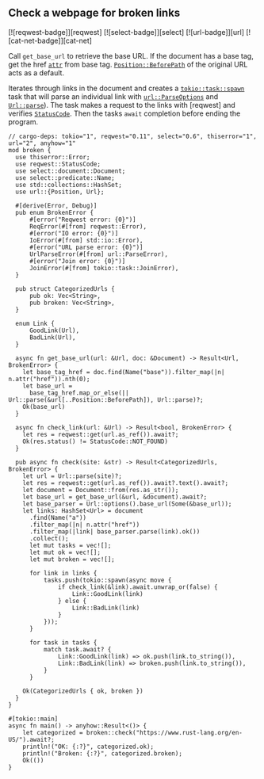 ## Check a webpage for broken links

[![reqwest-badge]][reqwest] [![select-badge]][select] [![url-badge]][url] [![cat-net-badge]][cat-net]

Call `get_base_url` to retrieve the base URL. If the document has a base tag,
get the href [`attr`] from base tag. [`Position::BeforePath`] of the original
URL acts as a default.

Iterates through links in the document and creates a [`tokio::task::spawn`] task that will 
parse an individual link with [`url::ParseOptions`] and [`Url::parse`]). 
The task makes a request to the links with [reqwest] and verifies
[`StatusCode`].  Then the tasks `await` completion before ending the program.

```rust,edition2024,no_run
// cargo-deps: tokio="1", reqwest="0.11", select="0.6", thiserror="1", url="2", anyhow="1"
mod broken {
  use thiserror::Error;
  use reqwest::StatusCode;
  use select::document::Document;
  use select::predicate::Name;
  use std::collections::HashSet;
  use url::{Position, Url};

  #[derive(Error, Debug)]
  pub enum BrokenError {
      #[error("Reqwest error: {0}")]
      ReqError(#[from] reqwest::Error),
      #[error("IO error: {0}")]
      IoError(#[from] std::io::Error),
      #[error("URL parse error: {0}")]
      UrlParseError(#[from] url::ParseError),
      #[error("Join error: {0}")]
      JoinError(#[from] tokio::task::JoinError),
  }

  pub struct CategorizedUrls {
      pub ok: Vec<String>,
      pub broken: Vec<String>,
  }

  enum Link {
      GoodLink(Url),
      BadLink(Url),
  }

  async fn get_base_url(url: &Url, doc: &Document) -> Result<Url, BrokenError> {
    let base_tag_href = doc.find(Name("base")).filter_map(|n| n.attr("href")).nth(0);
    let base_url =
      base_tag_href.map_or_else(|| Url::parse(&url[..Position::BeforePath]), Url::parse)?;
    Ok(base_url)
  }

  async fn check_link(url: &Url) -> Result<bool, BrokenError> {
    let res = reqwest::get(url.as_ref()).await?;
    Ok(res.status() != StatusCode::NOT_FOUND)
  }

  pub async fn check(site: &str) -> Result<CategorizedUrls, BrokenError> {
    let url = Url::parse(site)?;
    let res = reqwest::get(url.as_ref()).await?.text().await?;
    let document = Document::from(res.as_str());
    let base_url = get_base_url(&url, &document).await?;
    let base_parser = Url::options().base_url(Some(&base_url));
    let links: HashSet<Url> = document
      .find(Name("a"))
      .filter_map(|n| n.attr("href"))
      .filter_map(|link| base_parser.parse(link).ok())
      .collect();
      let mut tasks = vec![];
      let mut ok = vec![];
      let mut broken = vec![];

      for link in links {
          tasks.push(tokio::spawn(async move {
              if check_link(&link).await.unwrap_or(false) {
                  Link::GoodLink(link) 
              } else {
                  Link::BadLink(link)
              }
          }));
      }

      for task in tasks {
          match task.await? {
              Link::GoodLink(link) => ok.push(link.to_string()),
              Link::BadLink(link) => broken.push(link.to_string()),
          }
      }

    Ok(CategorizedUrls { ok, broken })
  }
}

#[tokio::main]
async fn main() -> anyhow::Result<()> {
    let categorized = broken::check("https://www.rust-lang.org/en-US/").await?;
    println!("OK: {:?}", categorized.ok);
    println!("Broken: {:?}", categorized.broken);
    Ok(())
}
```

[`attr`]: https://docs.rs/select/*/select/node/struct.Node.html#method.attr
[`Position::BeforePath`]: https://docs.rs/url/*/url/enum.Position.html#variant.BeforePath
[`StatusCode`]: https://docs.rs/reqwest/*/reqwest/struct.StatusCode.html
[`tokio::task::spawn`]: https://docs.rs/tokio/*/tokio/task/fn.spawn.html
[`url::Parse`]: https://docs.rs/url/*/url/struct.Url.html#method.parse
[`url::ParseOptions`]: https://docs.rs/url/*/url/struct.ParseOptions.html
